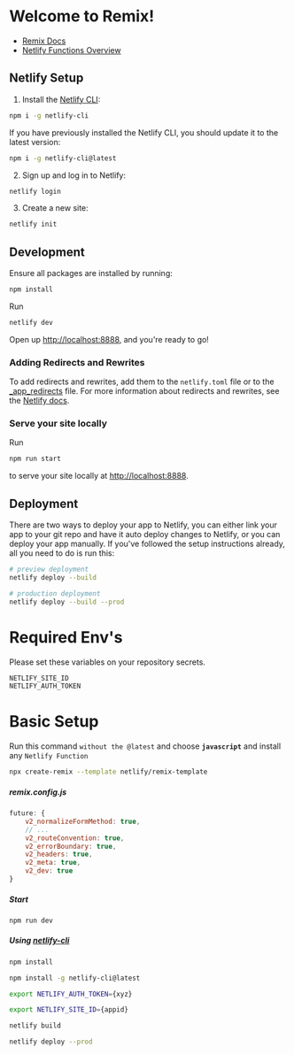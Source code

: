 # Welcome to Remix!

- [Remix Docs](https://remix.run/docs)
- [Netlify Functions Overview](https://docs.netlify.com/functions/overview)

## Netlify Setup

1. Install the [Netlify CLI](https://docs.netlify.com/cli/get-started/):

```sh
npm i -g netlify-cli
```

If you have previously installed the Netlify CLI, you should update it to the latest version:

```sh
npm i -g netlify-cli@latest
```

2. Sign up and log in to Netlify:

```sh
netlify login
```

3. Create a new site:

```sh
netlify init
```

## Development

Ensure all packages are installed by running:

```sh
npm install
```

Run

```sh
netlify dev
```

Open up [http://localhost:8888](http://localhost:8888), and you're ready to go!

### Adding Redirects and Rewrites

To add redirects and rewrites, add them to the `netlify.toml` file or to the [\_app_redirects](_app_redirects) file. For more information about redirects and rewrites, see the [Netlify docs](https://docs.netlify.com/routing/redirects/).

### Serve your site locally

Run

```sh
npm run start
```

to serve your site locally at [http://localhost:8888](http://localhost:8888).

## Deployment

There are two ways to deploy your app to Netlify, you can either link your app to your git repo and have it auto deploy changes to Netlify, or you can deploy your app manually. If you've followed the setup instructions already, all you need to do is run this:

```sh
# preview deployment
netlify deploy --build

# production deployment
netlify deploy --build --prod
```

# Required Env's

Please set these variables on your repository secrets.

```bash
NETLIFY_SITE_ID
NETLIFY_AUTH_TOKEN
```

# Basic Setup

Run this command `without the @latest` and choose **`javascript`** and install any `Netlify Function`

```bash
npx create-remix --template netlify/remix-template
```

##### remix.config.js

```js
future: {
    v2_normalizeFormMethod: true,
    // ...
    v2_routeConvention: true,
    v2_errorBoundary: true,
    v2_headers: true,
    v2_meta: true,
    v2_dev: true
}
```

##### Start

```bash
npm run dev
```

##### Using [netlify-cli](https://cli.netlify.com/commands/link/)

```bash
npm install

npm install -g netlify-cli@latest

export NETLIFY_AUTH_TOKEN={xyz}

export NETLIFY_SITE_ID={appid}

netlify build

netlify deploy --prod
```
